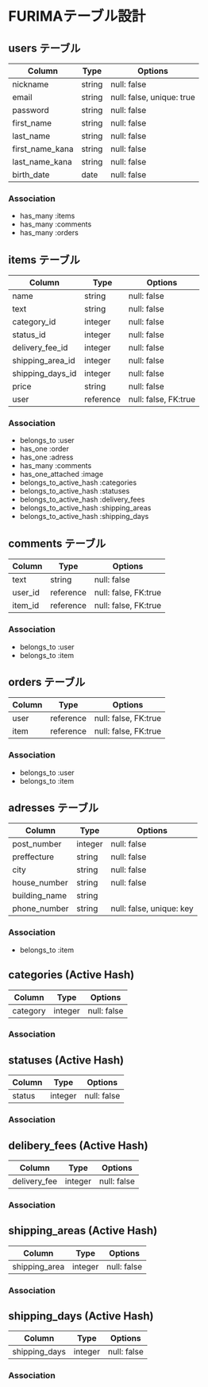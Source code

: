# FURIMAテーブル設計

## users テーブル
| Column            | Type   | Options                   |
| ----------------  | ------ | ------------------------- |
| nickname          | string | null: false               |
| email             | string | null: false, unique: true |
| password          | string | null: false               |
| first_name        | string | null: false               |
| last_name         | string | null: false               |
| first_name_kana   | string | null: false               |
| last_name_kana    | string | null: false               |
| birth_date        | date   | null: false               |
### Association
- has_many :items
- has_many :comments
- has_many :orders

## items テーブル
| Column            | Type      | Options                   |
| ----------------  | --------- | ------------------------- |
| name              | string    | null: false               |
| text              | string    | null: false               |
| category_id       | integer   | null: false               |
| status_id         | integer   | null: false               |
| delivery_fee_id   | integer   | null: false               |
| shipping_area_id  | integer   | null: false               |
| shipping_days_id  | integer   | null: false               |
| price             | string    | null: false               |
| user              | reference | null: false, FK:true      |
### Association
- belongs_to :user
- has_one :order
- has_one :adress
- has_many :comments
- has_one_attached :image
- belongs_to_active_hash :categories
- belongs_to_active_hash :statuses
- belongs_to_active_hash :delivery_fees
- belongs_to_active_hash :shipping_areas
- belongs_to_active_hash :shipping_days

## comments テーブル
| Column            | Type      | Options                  |
| ----------------  | --------- | ------------------------ |
| text              | string    | null: false              |
| user_id           | reference | null: false, FK:true     |
| item_id           | reference | null: false, FK:true     |
### Association
- belongs_to :user
- belongs_to :item

## orders テーブル
| Column            | Type      | Options                  |
| ----------------  | --------- | ------------------------ |
| user              | reference | null: false, FK:true     |
| item              | reference | null: false, FK:true     |
### Association
- belongs_to :user
- belongs_to :item

## adresses テーブル
| Column            | Type      | Options                  |
| ----------------  | --------- | ------------------------ |
| post_number       | integer   | null: false              |
| preffecture       | string    | null: false              |
| city              | string    | null: false              |
| house_number      | string    | null: false              |
| building_name     | string    |                          |
| phone_number      | string    | null: false, unique: key |
### Association
- belongs_to :item

## categories (Active Hash)
| Column            | Type      | Options                  |
| ----------------  | --------- | ------------------------ |
| category          | integer   | null: false              |
### Association

## statuses (Active Hash)
| Column            | Type      | Options                  |
| ----------------  | --------- | ------------------------ |
| status            | integer   | null: false              |
### Association

## delibery_fees (Active Hash)
| Column            | Type      | Options                  |
| ----------------  | --------- | ------------------------ |
| delivery_fee      | integer   | null: false              |
### Association

## shipping_areas (Active Hash)
| Column            | Type      | Options                  |
| ----------------  | --------- | ------------------------ |
| shipping_area     | integer   | null: false              |
### Association

## shipping_days (Active Hash)
| Column            | Type      | Options                  |
| ----------------  | --------- | ------------------------ |
| shipping_days     | integer   | null: false              |
### Association
